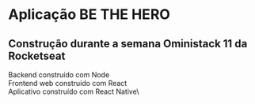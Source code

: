 # Aplicação BE THE HERO

## Construção durante a semana Oministack 11 da Rocketseat

Backend construído com Node\
Frontend web construído com React\
Aplicativo construído com React Native\

